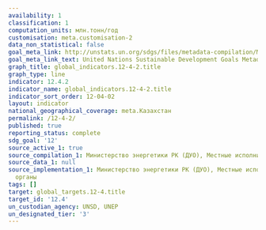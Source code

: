 ```yaml
---
availability: 1
classification: 1
computation_units: млн.тонн/год
customisation: meta.customisation-2
data_non_statistical: false
goal_meta_link: http://unstats.un.org/sdgs/files/metadata-compilation/Metadata-Goal-12.pdf
goal_meta_link_text: United Nations Sustainable Development Goals Metadata (pdf 782kB)
graph_title: global_indicators.12-4-2.title
graph_type: line
indicator: 12.4.2
indicator_name: global_indicators.12-4-2.title
indicator_sort_order: 12-04-02
layout: indicator
national_geographical_coverage: meta.Казахстан
permalink: /12-4-2/
published: true
reporting_status: complete
sdg_goal: '12'
source_active_1: true
source_compilation_1: Министерство энергетики РК (ДУО), Местные исполнительные органы
source_data_1: null
source_implementation_1: Министерство энергетики РК (ДУО), Местные исполнительные
  органы
tags: []
target: global_targets.12-4.title
target_id: '12.4'
un_custodian_agency: UNSD, UNEP
un_designated_tier: '3'
---
```

